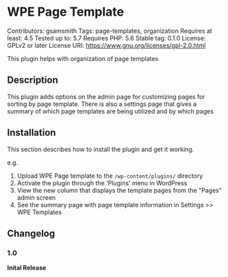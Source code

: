 # WPE Page Template
Contributors: gsamsmith
Tags: page-templates, organization
Requires at least: 4.5
Tested up to: 5.7
Requires PHP: 5.6
Stable tag: 0.1.0
License: GPLv2 or later
License URI: https://www.gnu.org/licenses/gpl-2.0.html

This plugin helps with organization of page templates

## Description

This plugin adds options on the admin page for customizing pages for sorting by page template. There is also a settings
page that gives a summary of which page templates are being utilized and by which pages

## Installation

This section describes how to install the plugin and get it working.

e.g.

1. Upload WPE Page template to the `/wp-content/plugins/` directory
1. Activate the plugin through the 'Plugins' menu in WordPress
1. View the new column that displays the template pages from the "Pages" admin screen
1. See the summary page with page template information in Settings >> WPE Templates

## Changelog

### 1.0
**Inital Release**
